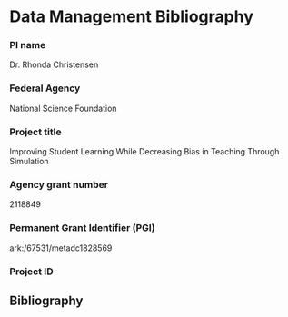 # Data Management Bibliography

### PI name
Dr. Rhonda Christensen

### Federal Agency
National Science Foundation

### Project title
Improving Student Learning While Decreasing Bias in Teaching Through Simulation

### Agency grant number
2118849

### Permanent Grant Identifier (PGI)	
ark:/67531/metadc1828569

### Project ID

## Bibliography
